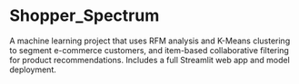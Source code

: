 # Shopper_Spectrum
A machine learning project that uses RFM analysis and K-Means clustering to segment e-commerce customers, and item-based collaborative filtering for product recommendations. Includes a full Streamlit web app and model deployment.
